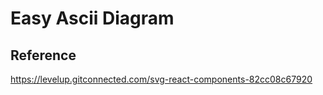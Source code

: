 # Easy Ascii Diagram 

## Reference
https://levelup.gitconnected.com/svg-react-components-82cc08c67920
